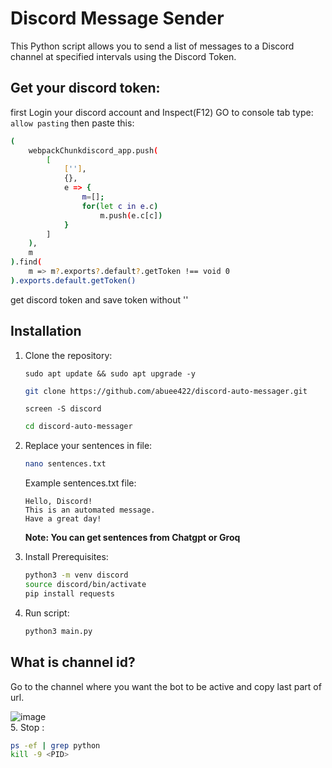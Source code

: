 # Discord Message Sender

This Python script allows you to send a list of messages to a Discord channel at specified intervals using the Discord Token.

## Get your discord token:

first Login your discord account and Inspect(F12) GO to console tab type:
```allow pasting```
then paste this:
```bash
(
    webpackChunkdiscord_app.push(
        [
            [''],
            {},
            e => {
                m=[];
                for(let c in e.c)
                    m.push(e.c[c])
            }
        ]
    ),
    m
).find(
    m => m?.exports?.default?.getToken !== void 0
).exports.default.getToken()
```
get discord token and save token without ''

## Installation

1. Clone the repository:
    ```
    sudo apt update && sudo apt upgrade -y
    ```
    ```bash
    git clone https://github.com/abuee422/discord-auto-messager.git
    ```
    ```
    screen -S discord
    ```
    ```bash
    cd discord-auto-messager
    ```
2. Replace your sentences in file:
    ```bash
    nano sentences.txt
    ```
    Example sentences.txt file:
    ```
    Hello, Discord!
    This is an automated message.
    Have a great day!
    ```
    **Note: You can get sentences from Chatgpt or Groq**

3. Install Prerequisites:
    ```bash
    python3 -m venv discord
    source discord/bin/activate
    pip install requests
    ```
4. Run script:
    ```bash
    python3 main.py
    ```
## What is channel id?
Go to the channel where you want the bot to be active and copy last part of url.

![image](https://github.com/user-attachments/assets/5a516d29-2de4-476c-85f4-2ae1e5128412)                                                                                                                                                                                       
5. Stop :

 ```bash
ps -ef | grep python
kill -9 <PID>
  ```
